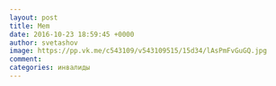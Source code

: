 ```yaml
--- 
layout: post 
title: Mem 
date: 2016-10-23 18:59:45 +0000 
author: svetashov 
image: https://pp.vk.me/c543109/v543109515/15d34/lAsPmFvGuGQ.jpg
comment: 
categories: инвалиды
---
```

